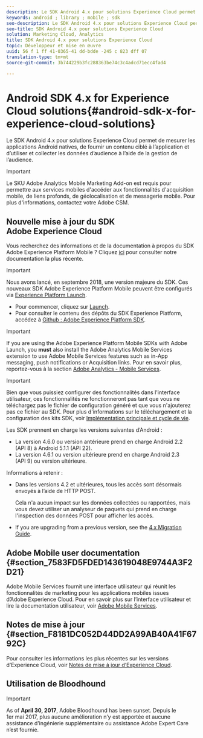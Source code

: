 ```yaml
---
description: Le SDK Android 4.x pour solutions Experience Cloud permet de mesurer les applications Android natives, de fournir un contenu ciblé à l’application et d’utiliser et collecter les données d’audience à l’aide de la gestion de l’audience.
keywords: android ; library ; mobile ; sdk
seo-description: Le SDK Android 4.x pour solutions Experience Cloud permet de mesurer les applications Android natives, de fournir un contenu ciblé à l’application et d’utiliser et collecter les données d’audience à l’aide de la gestion de l’audience.
seo-title: SDK Android 4.x pour solutions Experience Cloud
solution: Marketing Cloud, Analytics
title: SDK Android 4.x pour solutions Experience Cloud
topic: Développeur et mise en œuvre
uuid: 56 f 1 ff 41-0365-41 dd-bdde -245 c 823 dff 07
translation-type: tm+mt
source-git-commit: 3b744229b3fc288363be74c3c4adcd71ecc4fad4

---
```



# Android SDK 4.x for Experience Cloud solutions{#android-sdk-x-for-experience-cloud-solutions}

Le SDK Android 4.x pour solutions Experience Cloud permet de mesurer les applications Android natives, de fournir un contenu ciblé à l’application et d’utiliser et collecter les données d’audience à l’aide de la gestion de l’audience.

>[!IMPORTANT]
>
>Le SKU Adobe Analytics Mobile Marketing Add-on est requis pour permettre aux services mobiles d'accéder aux fonctionnalités d'acquisition mobile, de liens profonds, de géolocalisation et de messagerie mobile. Pour plus d'informations, contactez votre Adobe CSM.

## Nouvelle mise à jour du SDK Adobe Experience Cloud

Vous recherchez des informations et de la documentation à propos du SDK Adobe Experience Platform Mobile ? Cliquez [ici](https://aep-sdks.gitbook.io/docs/) pour consulter notre documentation la plus récente.

>[!IMPORTANT]
>
>Nous avons lancé, en septembre 2018, une version majeure du SDK. Ces nouveaux SDK Adobe Experience Platform Mobile peuvent être configurés via [Experience Platform Launch](https://www.adobe.com/experience-platform/launch.html).

* Pour commencer, cliquez sur [Launch](https://launch.adobe.com/).
* Pour consulter le contenu des dépôts du SDK Experience Platform, accédez à [Github : Adobe Experience Platform SDK](https://github.com/Adobe-Marketing-Cloud/acp-sdks).

>[!IMPORTANT]
>
> If you are using the Adobe Experience Platform Mobile SDKs with Adobe Launch, you **must** also install the Adobe Analytics Mobile Services extension to use Adobe Mobile Services features such as in-App messaging, push notifications or Acquisition links. Pour en savoir plus, reportez-vous à la section [Adobe Analytics - Mobile Services](https://aep-sdks.gitbook.io/docs/using-mobile-extensions/adobe-analytics-mobile-services).

>[!IMPORTANT]
>
>Bien que vous puissiez configurer des fonctionnalités dans l'interface utilisateur, ces fonctionnalités ne fonctionneront pas tant que vous ne téléchargez pas le fichier de configuration généré et que vous n'ajouterez pas ce fichier au SDK. Pour plus d'informations sur le téléchargement et la configuration des kits SDK, voir [Implémentation principale et cycle de vie](/help/android/getting-started/dev-qs.md).

Les SDK prennent en charge les versions suivantes d’Android :

* La version 4.6.0 ou version antérieure prend en charge Android 2.2 (API 8) à Android 5.1.1 (API 22).
* La version 4.6.1 ou version ultérieure prend en charge Android 2.3 (API 9) ou version ultérieure.

Informations à retenir :

* Dans les versions 4.2 et ultérieures, tous les accès sont désormais envoyés à l’aide de HTTP POST.

   Cela n'a aucun impact sur les données collectées ou rapportées, mais vous devez utiliser un analyseur de paquets qui prend en charge l'inspection des données POST pour afficher les accès.

* If you are upgrading from a previous version, see the [4.x Migration Guide](/help/android/getting-started/migration-v3.md).

## Adobe Mobile user documentation {#section_7583FD5FDED143619048E9744A3F2D21}

Adobe Mobile Services fournit une interface utilisateur qui réunit les fonctionnalités de marketing pour les applications mobiles issues d’Adobe Experience Cloud. Pour en savoir plus sur l’interface utilisateur et lire la documentation utilisateur, voir [Adobe Mobile Services](https://marketing.adobe.com/resources/help/en_US/mobile/).

## Notes de mise à jour {#section_F8181DC052D44DD2A99AB40A41F6792C}

Pour consulter les informations les plus récentes sur les versions d’Experience Cloud, voir [Notes de mise à jour d’Experience Cloud](https://marketing.adobe.com/resources/help/en_US/whatsnew/).

## Utilisation de Bloodhound

>[!IMPORTANT]
>
>As of **April 30, 2017**, Adobe Bloodhound has been
sunset. Depuis le 1er mai 2017, plus aucune amélioration n’y est apportée et aucune assistance d’ingénierie supplémentaire ou assistance Adobe Expert Care n’est fournie.
